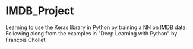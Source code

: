# IMDB_Project
Learning to use the Keras library in Python by training a NN on IMDB data. Following along from the examples in "Deep Learning with Python" by François Chollet.
